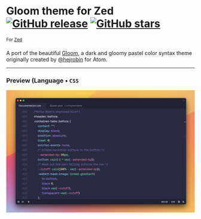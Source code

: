 # Gloom theme for Zed &nbsp; [![GitHub release](https://img.shields.io/github/tag/intemperie/gloom-zed.svg)](https://github.com/intemperie/gloom-zed/releases) [![GitHub stars](https://img.shields.io/github/stars/intemperie/gloom-zed.svg?style=social&label=Star)](https://github.com/intemperie/gloom-zed/stargazers)
<sup>For [Zed](https://zed.dev/)</sup>

A port of the beautiful [Gloom](https://github.com/hejrobin/gloom), a dark and gloomy pastel color syntax theme originally created by [@hejrobin](https://github.com/hejrobin) for Atom.

---

### Preview (Language &bull; `CSS`
![Preview (Language: CSS)](https://raw.githubusercontent.com/intemperie/gloom-zed/master/gloom-preview@2x.png)
